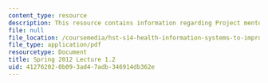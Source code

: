 ```yaml
---
content_type: resource
description: This resource contains information regarding Project mentor presentations.
file: null
file_location: /coursemedia/hst-s14-health-information-systems-to-improve-quality-of-care-in-resource-poor-settings-spring-2012/412762020b093ad47adb346914db362e_MITHST_S14S12_lec04b_1201.pdf
file_type: application/pdf
resourcetype: Document
title: Spring 2012 Lecture 1.2
uid: 41276202-0b09-3ad4-7adb-346914db362e
---
```

